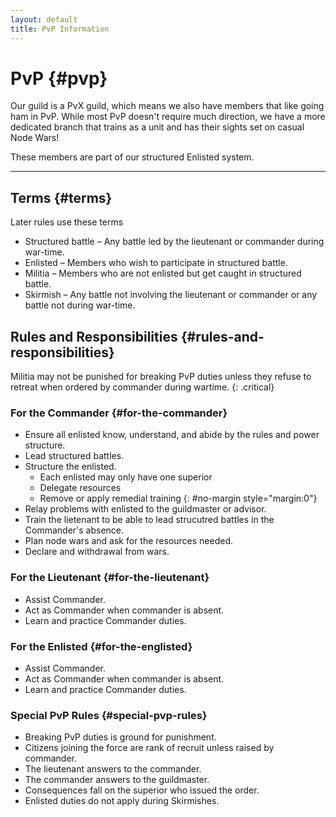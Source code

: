 ```yaml
---
layout: default
title: PvP Information
---
```

# PvP {#pvp}

Our guild is a PvX guild, which means we also have members that like going ham in PvP. While most PvP doesn't require much direction, we have a more dedicated branch
that trains as a unit and has their sights set on casual Node Wars!

These members are part of our structured Enlisted system.

---

## Terms {#terms}

Later rules use these terms

- Structured battle – Any battle led by the lieutenant or commander during war-time.
- Enlisted – Members who wish to participate in structured battle.
- Militia – Members who are not enlisted but get caught in structured battle.
- Skirmish – Any battle not involving the lieutenant or commander or any battle not during war-time.

## Rules and Responsibilities {#rules-and-responsibilities}

Militia may not be punished for breaking PvP duties unless they refuse to retreat when ordered by commander during wartime.
{: .critical}

### For the Commander {#for-the-commander}

- Ensure all enlisted know, understand, and abide by the rules and power structure.
- Lead structured battles.
- Structure the enlisted.
  - Each enlisted may only have one superior
  - Delegate resources
  - Remove or apply remedial training
  {: #no-margin style="margin:0"}
- Relay problems with enlisted to the guildmaster or advisor.
- Train the lietenant to be able to lead strucutred battles in the Commander's absence.
- Plan node wars and ask for the resources needed.
- Declare and withdrawal from wars.

### For the Lieutenant {#for-the-lieutenant}

- Assist Commander.
- Act as Commander when commander is absent.
- Learn and practice Commander duties.

### For the Enlisted {#for-the-englisted}

- Assist Commander.
- Act as Commander when commander is absent.
- Learn and practice Commander duties.

### Special PvP Rules {#special-pvp-rules}

- Breaking PvP duties is ground for punishment.
- Citizens joining the force are rank of recruit unless raised by commander.
- The lieutenant answers to the commander.
- The commander answers to the guildmaster.
- Consequences fall on the superior who issued the order.
- Enlisted duties do not apply during Skirmishes.
